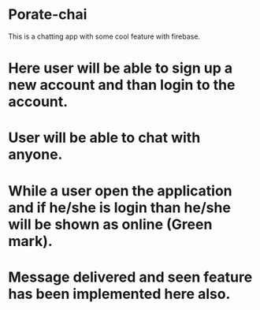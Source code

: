 # Porate-chai
This is a chatting app with some cool feature with firebase.

# Here user will be able to sign up a new account and than login to the account.

# User will be able to chat with anyone.

# While a user open the application and if he/she is login than he/she will be shown as online (Green mark).

# Message delivered and seen feature has been implemented here also.

